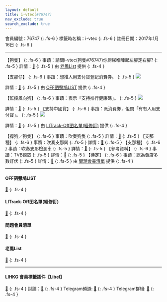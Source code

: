 ```yaml
---
layout: default
title: i-vtec(#76747)
nav_exclude: true
search_exclude: true
---
```


會員編號：76747
{: .fs-6 }
標籤時名稱：i-vtec
{: .fs-6 }
註冊日期：2017年1月16日
{: .fs-6 }

---

<div class="code-example" markdown="1">

【狗隻】
{: .fs-6 }
事蹟：請問i-vtec(狗隻#76747)你屙尿嗰陣起左腳定右腳?
{: .fs-5 }
詳情：[🔗](https://lih.kg/2169131)
{: .fs-5 }
由 [老鳳List](#老鳳list) 提供
{: .fs-4 }

</div>
<div class="code-example" markdown="1">

【支那仔】
{: .fs-6 }
事蹟：想推人用支付寶登記消費券。
{: .fs-5 }
![](https://filedn.eu/l9Hq1YKLkJ4m0VSXcdcfUaJ/LIHKG_on99/on9_jai/76747/76747.1_.png)


詳情：[🔗](https://lih.kg/hpoaOT)
{: .fs-5 }
由 [OFF囝戇鳩LIST](#off囝戇鳩list) 提供
{: .fs-4 }

</div>
<div class="code-example" markdown="1">

【監控風向狗】
{: .fs-6 }
事蹟：表示「支持推行健康碼」。
{: .fs-5 }
![](https://na.cx/i/KnCC7tr.png)


詳情：[🔗](https://lih.kg/qxADwrX)
{: .fs-5 }
【支持中國貨】
{: .fs-6 }
事蹟：派消費券，佢問「有冇人用支付寶」。
{: .fs-5 }
![](https://filedn.eu/l9Hq1YKLkJ4m0VSXcdcfUaJ/LIHKG_on99/on9_jai/76747/76747.1_.png)


詳情：[🔗](https://lih.kg/hpoaOT)
{: .fs-5 }
由 [LITrack-Off囝名單(經修訂)](#litrack-off囝名單(經修訂)) 提供
{: .fs-4 }

</div>
<div class="code-example" markdown="1">

【撐狗／狗隻】
{: .fs-6 }
事蹟：吹奏狗隻
{: .fs-5 }
詳情：[🔗](https://lih.kg/MPnesV)
{: .fs-5 }
【支那種】
{: .fs-6 }
事蹟：吹奏支那閪
{: .fs-5 }
詳情：[🔗](https://lih.kg/hOjEoT)
{: .fs-5 }
【支那種】
{: .fs-6 }
事蹟：吹奏支那檢測車
{: .fs-5 }
詳情：[🔗](https://lih.kg/bhMdEEV)
{: .fs-5 }
【參考資料】
{: .fs-6 }
事蹟：TVB觀眾
{: .fs-5 }
詳情：[🔗](https://lih.kg/auyGPtV)
{: .fs-5 }
【待定】
{: .fs-6 }
事蹟：認為黃店多數好伏
{: .fs-5 }
詳情：[🔗](https://lih.kg/beuNDhV)
{: .fs-5 }
由 [問題會員清單](#問題會員清單) 提供
{: .fs-4 }

</div>

---

#### OFF囝戇鳩LIST
[🔗](https://bit.ly/lihkg_on9_list)
{: .fs-4 }
#### LITrack-Off囝名單(經修訂)
[🔗](http://tiny.cc/LITrack_GS)
{: .fs-4 }
#### 問題會員清單
[🔗](https://github.com/V4KFDgEw8T/rccnmlhnzv)
{: .fs-4 }
#### 老鳳List
[🔗](https://lihkg.com/thread/2808424)
{: .fs-4 }

---

#### LIHKG 會員標籤插件【Libel】
[🔗](https://kitce.github.io/libel)
{: .fs-4 }
討論：[🔗](https://lih.kg/2841778)
{: .fs-4 }
Telegram頻道: [🔗](https://t.me/LibelOfficialChannel)
{: .fs-4 }
Telegram群組: [🔗](https://t.me/LibelOfficialGroup)
{: .fs-4 }
